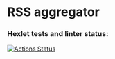 # RSS aggregator

### Hexlet tests and linter status:

[![Actions Status](https://github.com/sunsetninja/frontend-project-lvl3/workflows/hexlet-check/badge.svg)](https://github.com/sunsetninja/frontend-project-lvl3/actions)
